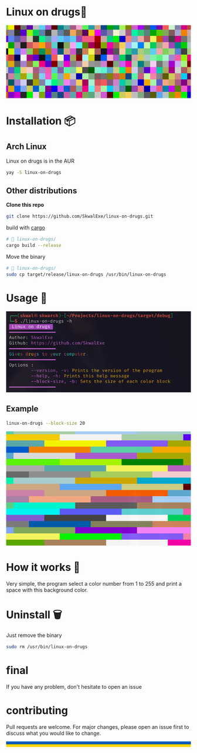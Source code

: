 # Linux on drugs🧪
![](images/1.gif)
# Installation 📦
## Arch Linux
Linux on drugs is in the AUR
```bash
yay -S linux-on-drugs
```
## Other distributions

**Clone this repo**
```bash
git clone https://github.com/SkwalExe/linux-on-drugs.git
```
build with [cargo](https://doc.rust-lang.org/cargo/getting-started/installation.html)
```bash
# 📂 linux-on-drugs/
cargo build --release
```
Move the binary
```bash
# 📂 linux-on-drugs/
sudo cp target/release/linux-on-drugs /usr/bin/linux-on-drugs
```
# Usage 📝
![](images/2.png)
## Example 
```bash
linux-on-drugs --block-size 20
``` 
![](images/3.gif)
# How it works 🔬
Very simple, the program select a color number from 1 to 255 and print a space with this background color.

# Uninstall 🗑
Just remove the binary

```bash
sudo rm /usr/bin/linux-on-drugs
```
# final
If you have any problem, don't hesitate to open an issue
# contributing
Pull requests are welcome. For major changes, please open an issue first to discuss what you would like to change.

<a href="https://github.com/SkwalExe#ukraine"><img src="https://raw.githubusercontent.com/SkwalExe/SkwalExe/main/ukraine.jpg" width="100%" height="15px" /></a>